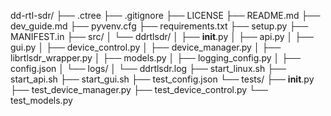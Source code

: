 dd-rtl-sdr/
├── .ctree
├── .gitignore
├── LICENSE
├── README.md
├── dev_guide.md
├── pyvenv.cfg
├── requirements.txt
├── setup.py
├── MANIFEST.in
├── src/
│   └── ddrtlsdr/
│       ├── __init__.py
│       ├── api.py
│       ├── gui.py
│       ├── device_control.py
│       ├── device_manager.py
│       ├── librtlsdr_wrapper.py
│       ├── models.py
│       ├── logging_config.py
│       ├── config.json
│       └── logs/
│           └── ddrtlsdr.log
├── start_linux.sh
├── start_api.sh
├── start_gui.sh
├── test_config.json
└── tests/
    ├── __init__.py
    ├── test_device_manager.py
    ├── test_device_control.py
    └── test_models.py
